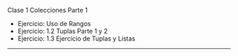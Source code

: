 Clase 1 Colecciones Parte 1
- Ejercicio: Uso de Rangos
- Ejercicio: 1.2 Tuplas Parte 1 y 2
- Ejercicio: 1.3 Ejercicio de Tuplas y Listas
- -------------------------------------------------------------------------